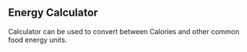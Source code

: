 ## Energy Calculator

Calculator can be used to convert between Calories and other common food energy units.

